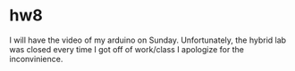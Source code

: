 # hw8

I will have the video of my arduino on Sunday. Unfortunately, the hybrid lab was closed every time I got off of work/class I apologize for the inconvinience. 
